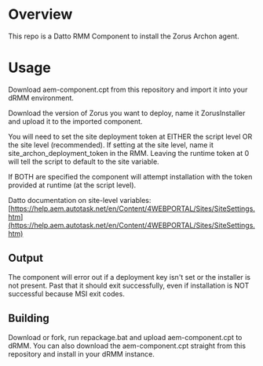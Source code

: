 # Overview #

This repo is a Datto RMM Component to install the Zorus Archon agent.

# Usage #

Download aem-component.cpt from this repository and import it into your dRMM environment.

Download the version of Zorus you want to deploy, name it ZorusInstaller and upload it to the imported component.

You will need to set the site deployment token at EITHER the script level OR the site level (recommended). If setting
at the site level, name it site_archon_deployment_token in the RMM. Leaving the runtime token at 0 will tell the script to default to the site variable.

If BOTH are specified the component will attempt installation with the token provided at runtime (at the script level).

Datto documentation on site-level variables: [https://help.aem.autotask.net/en/Content/4WEBPORTAL/Sites/SiteSettings.htm](https://help.aem.autotask.net/en/Content/4WEBPORTAL/Sites/SiteSettings.htm)

## Output ##

The component will error out if a deployment key isn't set or the installer is not present. Past that it should exit successfully, even if installation is NOT successful because MSI exit codes.

## Building ##

Download or fork, run repackage.bat and upload aem-component.cpt to dRMM. You can also download the aem-component.cpt straight from this repository and install in your dRMM instance.

